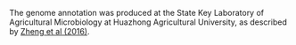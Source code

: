 [//]: # (Created by ./bin/manage_files.pl from ./species/Ditylenchus_destructor/PRJNA312427/Ditylenchus_destructor_PRJNA312427.annotation.html on Thu Jun 11 13:43:58 2020)
The genome annotation was produced at the State Key Laboratory of Agricultural Microbiology at  Huazhong Agricultural University, as described by [ Zheng et al (2016)](http://europepmc.org/abstract/MED/27466450/).
